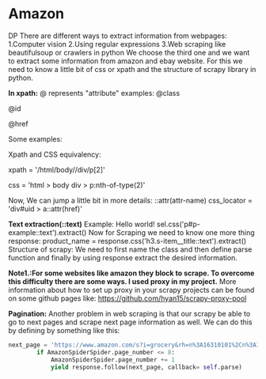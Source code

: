 # Amazon
DP
There are different ways to extract information from webpages:
1.Computer vision
2.Using regular expressions
3.Web scraping like beautifulsoup or crawlers in python
We choose the third one and we want to extract some information from amazon and ebay website.
For this we need to know a little bit of css or xpath and the structure of scrapy library in python.

**In xpath:**
@ represents "attribute"
examples:
@class

@id

@href

Some examples:

Xpath and CSS equivalency:

xpath = '/html/body//div/p[2]'

css = 'html > body div > p:nth-of-type(2)'


Now, We can jump a little bit in more details:
::attr(attr-name)
css_locator = 'div#uid > a::attr(href)'

**Text extraction(::text)**
Example:
Hello world!
sel.css('p#p-example::text').extract()
Now for Scraping we need to know one more thing response:
product_name = response.css('h3.s-item__title::text').extract()
Structure of scrapy:
We need to first name the class and then define parse function and finally by using response extract the desired information.

**Note1.:For some websites like amazon they block to scrape. To overcome this difficulty there are some ways. I used proxy in my project.**
More information about how to set up proxy in your scrapy projects can be found on some github pages like:
https://github.com/hyan15/scrapy-proxy-pool

**Pagination:**
Another problem in web scraping is that our scrapy be able to go to next pages and scrape next page information as well. 
We can do this by defining by something like this:
```python
next_page = 'https://www.amazon.com/s?i=grocery&rh=n%3A16310101%2Cn%3A16310211%2Cn%3A16310231%2Cn%3A16521305011%2Cn%3A16318401%2Cn%3A16318511&page=' + str(AmazonSpiderSpider.page_number) + '&qid=1576114939&ref=sr_pg_2'
        if AmazonSpiderSpider.page_number <= 8:
            AmazonSpiderSpider.page_number += 1
            yield response.follow(next_page, callback= self.parse)
```
